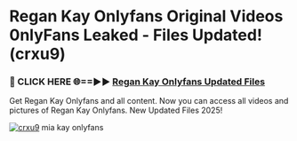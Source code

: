 # Regan Kay Onlyfans Original Videos 0nlyFans Leaked - Files Updated! (crxu9)

<h3>🔴 CLICK HERE 🌐==►► <a href="https://tinyurl.com/3hn5wdd3" rel="nofollow">Regan Kay Onlyfans Updated Files</a></h3>

Get Regan Kay Onlyfans and all content. Now you can access all videos and pictures of Regan Kay Onlyfans. New Updated Files 2025!

[![crxu9](https://i.imgur.com/4HnBqBT.gif)](https://tinyurl.com/3hn5wdd3)
mia kay onlyfans